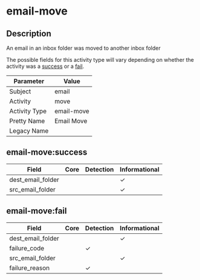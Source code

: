 email-move
==========

Description
-----------
An email in an inbox folder was moved to another inbox folder

The possible fields for this activity type will vary depending on whether the activity was a [success](#email-movesuccess) or a [fail](#email-movefail).

| Parameter     | Value      |
| ------------- | ---------- |
| Subject       | email      |
| Activity      | move       |
| Activity Type | email-move |
| Pretty Name   | Email Move |
| Legacy Name   |            |

email-move:success
------------------

| Field             | Core | Detection | Informational |
| ----------------- | ---- | --------- | ------------- |
| dest_email_folder |      |           | &#10003;      |
| src_email_folder  |      |           | &#10003;      |

email-move:fail
---------------

| Field             | Core | Detection | Informational |
| ----------------- | ---- | --------- | ------------- |
| dest_email_folder |      |           | &#10003;      |
| failure_code      |      | &#10003;  |               |
| src_email_folder  |      |           | &#10003;      |
| failure_reason    |      | &#10003;  |               |